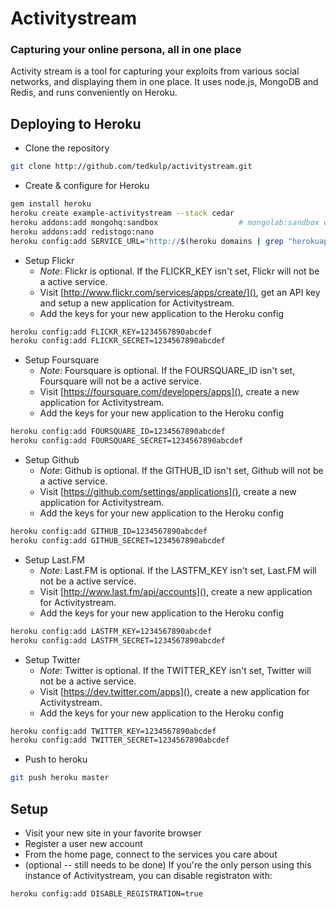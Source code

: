 # Activitystream

### Capturing your online persona, all in one place

Activity stream is a tool for capturing your exploits from various social
networks, and displaying them in one place. It uses node.js, MongoDB and Redis, and
runs conveniently on Heroku.

Deploying to Heroku
-------------------

  * Clone the repository

```bash
git clone http://github.com/tedkulp/activitystream.git
```

  * Create & configure for Heroku

```bash
gem install heroku
heroku create example-activitystream --stack cedar
heroku addons:add mongohq:sandbox                  # mongolab:sandbox works too
heroku addons:add redistogo:nano
heroku config:add SERVICE_URL="http://$(heroku domains | grep "herokuapp.com")"
```

  * Setup Flickr
    * *Note*: Flickr is optional. If the FLICKR_KEY isn't set, Flickr will not
      be a active service.
    * Visit [http://www.flickr.com/services/apps/create/](), get an API key and
      setup a new application for Activitystream.
    * Add the keys for your new application to the Heroku config

```bash
heroku config:add FLICKR_KEY=1234567890abcdef
heroku config:add FLICKR_SECRET=1234567890abcdef
```

  * Setup Foursquare
    * *Note*: Foursquare is optional. If the FOURSQUARE_ID isn't set,
      Foursquare will not be a active service.
    * Visit [https://foursquare.com/developers/apps](), create a new
      application for Activitystream.
    * Add the keys for your new application to the Heroku config

```bash
heroku config:add FOURSQUARE_ID=1234567890abcdef
heroku config:add FOURSQUARE_SECRET=1234567890abcdef
```

  * Setup Github
    * *Note*: Github is optional. If the GITHUB_ID isn't set,
      Github will not be a active service.
    * Visit [https://github.com/settings/applications](), create a new
      application for Activitystream.
    * Add the keys for your new application to the Heroku config

```bash
heroku config:add GITHUB_ID=1234567890abcdef
heroku config:add GITHUB_SECRET=1234567890abcdef
```

  * Setup Last.FM
    * *Note*: Last.FM is optional. If the LASTFM_KEY isn't set,
      Last.FM will not be a active service.
    * Visit [http://www.last.fm/api/accounts](), create a new
      application for Activitystream.
    * Add the keys for your new application to the Heroku config

```bash
heroku config:add LASTFM_KEY=1234567890abcdef
heroku config:add LASTFM_SECRET=1234567890abcdef
```

  * Setup Twitter
    * *Note*: Twitter is optional. If the TWITTER_KEY isn't set,
      Twitter will not be a active service.
    * Visit [https://dev.twitter.com/apps](), create a new
      application for Activitystream.
    * Add the keys for your new application to the Heroku config

```bash
heroku config:add TWITTER_KEY=1234567890abcdef
heroku config:add TWITTER_SECRET=1234567890abcdef
```

  * Push to heroku

```bash
git push heroku master
```

Setup
-----

  * Visit your new site in your favorite browser
  * Register a user new account
  * From the home page, connect to the services you care about
  * (optional -- still needs to be done) If you're the only person using
    this instance of Activitystream, you can disable registraton with:

```bash
heroku config:add DISABLE_REGISTRATION=true
```
